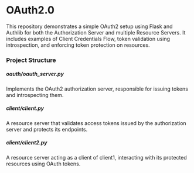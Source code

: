 # OAuth2.0

This repository demonstrates a simple OAuth2 setup using Flask and Authlib for both the Authorization Server and multiple Resource Servers. It includes examples of Client Credentials Flow, token validation using introspection, and enforcing token protection on resources.

### Project Structure

##### oauth/oauth_server.py
Implements the OAuth2 authorization server, responsible for issuing tokens and introspecting them.

##### client/client.py
A resource server that validates access tokens issued by the authorization server and protects its endpoints.

##### client/client2.py
A resource server acting as a client of client1, interacting with its protected resources using OAuth tokens.
